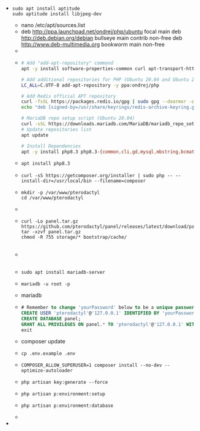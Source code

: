- ```
  sudo apt install aptitude
  sudo aptitude install libjpeg-dev
  ```
	- nano /etc/apt/sources.list
	- deb http://ppa.launchpad.net/ondrej/php/ubuntu focal main
	  deb http://deb.debian.org/debian bullseye main contrib non-free
	  deb http://www.deb-multimedia.org bookworm main non-free
	-
	- ```bash
	  # Add "add-apt-repository" command
	  apt -y install software-properties-common curl apt-transport-https ca-certificates gnupg
	  
	  # Add additional repositories for PHP (Ubuntu 20.04 and Ubuntu 22.04)
	  LC_ALL=C.UTF-8 add-apt-repository -y ppa:ondrej/php
	  
	  # Add Redis official APT repository
	  curl -fsSL https://packages.redis.io/gpg | sudo gpg --dearmor -o /usr/share/keyrings/redis-archive-keyring.gpg
	  echo "deb [signed-by=/usr/share/keyrings/redis-archive-keyring.gpg] https://packages.redis.io/deb $(lsb_release -cs) main" | sudo tee /etc/apt/sources.list.d/redis.list
	  
	  # MariaDB repo setup script (Ubuntu 20.04)
	  curl -sSL https://downloads.mariadb.com/MariaDB/mariadb_repo_setup | sudo bash
	  # Update repositories list
	  apt update
	  
	  # Install Dependencies
	  apt -y install php8.3 php8.3-{common,cli,gd,mysql,mbstring,bcmath,xml,fpm,curl,zip} mariadb-server nginx tar unzip git redis-server
	  ```
	- ```bash
	  apt install php8.3
	  ```
	- ```
	  curl -sS https://getcomposer.org/installer | sudo php -- --install-dir=/usr/local/bin --filename=composer
	  ```
	- ```
	  mkdir -p /var/www/pterodactyl
	  cd /var/www/pterodactyl
	  ```
	-
	- ```
	  curl -Lo panel.tar.gz https://github.com/pterodactyl/panel/releases/latest/download/panel.tar.gz
	  tar -xzvf panel.tar.gz
	  chmod -R 755 storage/* bootstrap/cache/
	  ```
	- ## [](https://pterodactyl.io/panel/1.0/getting_started.html#installation)
	- ```
	  sudo apt install mariadb-server
	  ```
	- ```
	  mariadb -u root -p
	  ```
	- mariadb
	- ```sql
	  # Remember to change 'yourPassword' below to be a unique password
	  CREATE USER 'pterodactyl'@'127.0.0.1' IDENTIFIED BY 'yourPassword';
	  CREATE DATABASE panel;
	  GRANT ALL PRIVILEGES ON panel.* TO 'pterodactyl'@'127.0.0.1' WITH GRANT OPTION;
	  exit
	  ```
	- composer update
	- ```
	  cp .env.example .env
	  ```
	- ```
	  COMPOSER_ALLOW_SUPERUSER=1 composer install --no-dev --optimize-autoloader
	  ```
	- ```
	  php artisan key:generate --force
	  ```
	- ```
	  php artisan p:environment:setup
	  ```
	- ```
	  php artisan p:environment:database
	  ```
	-
-